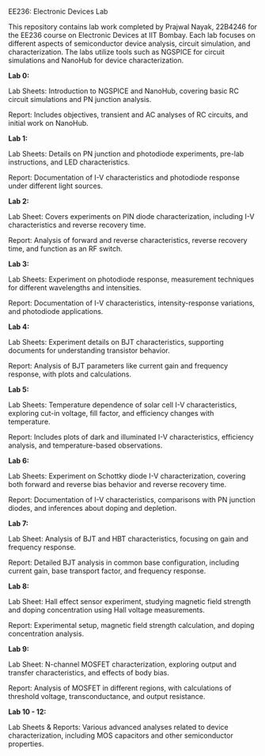 EE236: Electronic Devices Lab

This repository contains lab work completed by Prajwal Nayak, 22B4246 for the EE236 course on Electronic Devices at IIT Bombay. Each lab focuses on different aspects of semiconductor device analysis, circuit simulation, and characterization. The labs utilize tools such as NGSPICE for circuit simulations and NanoHub for device characterization.

**Lab 0:**

Lab Sheets: Introduction to NGSPICE and NanoHub, covering basic RC circuit simulations and PN junction analysis.

Report: Includes objectives, transient and AC analyses of RC circuits, and initial work on NanoHub.

**Lab 1:**

Lab Sheets: Details on PN junction and photodiode experiments, pre-lab instructions, and LED characteristics.

Report: Documentation of I-V characteristics and photodiode response under different light sources.

**Lab 2:**

Lab Sheet: Covers experiments on PIN diode characterization, including I-V characteristics and reverse recovery time.

Report: Analysis of forward and reverse characteristics, reverse recovery time, and function as an RF switch.

**Lab 3:**

Lab Sheets: Experiment on photodiode response, measurement techniques for different wavelengths and intensities.

Report: Documentation of I-V characteristics, intensity-response variations, and photodiode applications.

**Lab 4:**

Lab Sheets: Experiment details on BJT characteristics, supporting documents for understanding transistor behavior.

Report: Analysis of BJT parameters like current gain and frequency response, with plots and calculations.

**Lab 5:**

Lab Sheets: Temperature dependence of solar cell I-V characteristics, exploring cut-in voltage, fill factor, and efficiency changes with temperature.

Report: Includes plots of dark and illuminated I-V characteristics, efficiency analysis, and temperature-based observations.

**Lab 6:**

Lab Sheets: Experiment on Schottky diode I-V characterization, covering both forward and reverse bias behavior and reverse recovery time.

Report: Documentation of I-V characteristics, comparisons with PN junction diodes, and inferences about doping and depletion.

**Lab 7:**

Lab Sheet: Analysis of BJT and HBT characteristics, focusing on gain and frequency response.

Report: Detailed BJT analysis in common base configuration, including current gain, base transport factor, and frequency response.

**Lab 8:**

Lab Sheet: Hall effect sensor experiment, studying magnetic field strength and doping concentration using Hall voltage measurements.

Report: Experimental setup, magnetic field strength calculation, and doping concentration analysis.

**Lab 9:**

Lab Sheet: N-channel MOSFET characterization, exploring output and transfer characteristics, and effects of body bias.

Report: Analysis of MOSFET in different regions, with calculations of threshold voltage, transconductance, and output resistance.

**Lab 10 - 12:**

Lab Sheets & Reports: Various advanced analyses related to device characterization, including MOS capacitors and other semiconductor properties. ​

